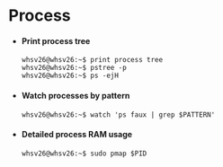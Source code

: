 # Process

- #### Print process tree
  ```console
  whsv26@whsv26:~$ print process tree
  whsv26@whsv26:~$ pstree -p
  whsv26@whsv26:~$ ps -ejH
  ```

- #### Watch processes by pattern
  ```console
  whsv26@whsv26:~$ watch 'ps faux | grep $PATTERN'
  ```

- #### Detailed process RAM usage
  ```console
  whsv26@whsv26:~$ sudo pmap $PID
  ```
